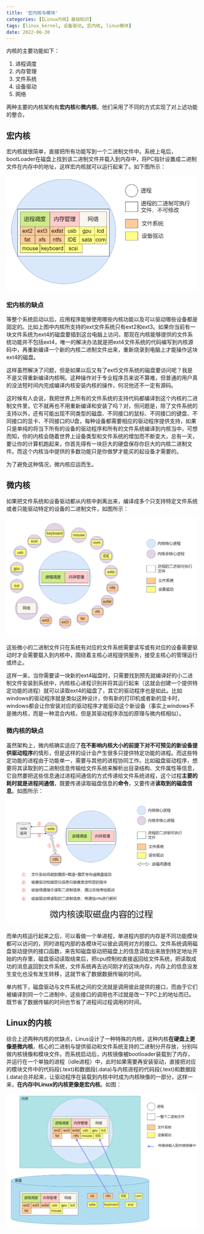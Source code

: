 ```yaml
---
title: '宏内核与模块'
categories: [【Linux内核】基础知识]
tags: [linux_kernel, 设备驱动, 宏内核, linux模块]
date: 2022-06-30
---
```


内核的主要功能如下：
1. 进程调度
2. 内存管理
3. 文件系统
4. 设备驱动
5. 网络

两种主要的内核架构有**宏内核**和**微内核**，他们采用了不同的方式实现了对上述功能的整合。

## 宏内核
宏内核就很简单，直接把所有功能写到一个二进制文件中。系统上电后，bootLoader在磁盘上找到该二进制文件并载入到内存中，将PC指针设置成二进制文件在内存中的地址，这样宏内核就可以运行起来了。如下图所示：

![宏内核运行后的情景](./pic/1/1.monolithic_kernel_exec.png)

### 宏内核的缺点
等整个系统启动以后，应用程序能够使用哪些内核功能以及可以驱动哪些设备都是固定的。比如上图中内核所支持的ext文件系统只有ext2和ext3。如果你当前有一块文件系统为ext4的磁盘要插到这台电脑上访问，那现在内核能够提供的文件系统功能并不包括ext4，唯一的解决办法就是把ext4文件系统的代码编写到内核源码中，再重新编译一个新的内核二进制文件出来，重新烧录到电脑上才能操作这块ext4的磁盘。

这样虽然解决了问题，但是如果以后又有了ext5文件系统的磁盘要访问呢？我是不是又得重新编译内核啊。这种操作对于专业程序员来说不算难，但普通的用户真的没法短时间内完成编译内核安装内核的操作，何况他还不一定有源码。

这时候有人会说，我把世界上所有的文件系统的支持代码都编译到这个内核的二进制文件里，它不就再也不用重新编译和安装了吗？对，但问题是，除了文件系统的支持以外，还有可能出现不同类型的磁盘、不同接口的鼠标、不同接口的键盘、不同接口的显卡、不同接口的U盘，每种设备都需要相应的驱动程序提供支持，如果只是单纯的将当下所有的设备的驱动程序和所有的文件系统编译到内核当中，可想而知，你的内核会随着世界上设备类型和文件系统的增加而不断变大，总有一天，要让你的计算机跑起来，你首先得有一块巨大的硬盘保存你巨大的内核二进制文件。而这个内核当中提供的多数功能只是你做梦才能买的起设备才需要的。

为了避免这种情况，微内核应运而生。

## 微内核

如果把文件系统和设备驱动都从内核中剥离出来，编译成多个只支持特定文件系统或者只能驱动特定的设备的二进制文件，如图所示：

![微内核运行后的情景](./pic/1/2.micro_kernel_exec.png)

这些微小的二进制文件只在系统有对应的文件系统需要读写或有对应的设备需要驱动时才会需要载入到内核中，围绕着主核心进程提供服务，接受主核心的管理运行或终止。

这样一来，当你需要读一块新的ext4磁盘时，只需要找到预先就编译好的小二进制文件安装到系统中，内核核心进程识别并将其运行起来（这就会创建一个提供特定功能的进程）就可以读取ext4的磁盘了，其它的驱动程序也是如此。比如windows的驱动程序就是类似这种设计，你有新的打印机或者新的显卡时，windows都会让你安装对应的驱动程序才能驱动这个新设备（事实上windows不是微内核，而是一种混合内核，但是其驱动程序添加的原理与微内核相似）。

### 微内核的缺点

虽然架构上，微内核确实适应了**在不影响内核大小的前提下对不可预见的新设备提供驱动程序**的情形，但是这样的设计会产生很多只提供特定功能的进程。而这些特定功能的进程由于功能单一，需要与其他的进程协同工作。比如磁盘驱动程序，想要将其读取到的二进制信息传输给文件系统来解析出目录结构、文件属性等信息，它自然要把这些信息通过进程间通信的方式传递给文件系统进程，这个过程**主要的耗时就是进程间通信**，既要传递读取磁盘信息的**命令**，又要传递**读取到的磁盘信息**。如图所示：

![微内核读取磁盘内容的过程](./pic/1/3.progress_micro_kernel_access_disk.png)

而单内核运行起来之后，可以看做一个单进程，单进程内部的内存是不同功能模块都可以访问的，同时进程内部的各模块可以彼此调用对方的接口。文件系统调用磁盘驱动提供的接口函数，来告知磁盘驱动把磁盘上的信息读取出来放到特定地址开始的内存里，磁盘驱动读取结束后，把cpu控制权直接返回给文件系统，把读取成功的消息返回到文件系统，文件系统再去访问刚才的这块内存，内存上的信息没发生变化也没有发生转移，这就节省了数据数据传输的时间。

单内核下，磁盘驱动与文件系统之间的交流就是调用彼此提供的接口，而由于它们被编译到同一个二进制中，这些接口的调用也不过就是改一下PC上的地址而已。既节省了数据传输的时间也节省了进程间过程调用的时间。

## Linux的内核

综合上述两种内核的优缺点，Linus设计了一种特殊的内核，这种内核**在硬盘上更像是微内核**，核心的二进制与提供驱动和文件系统支持的二进制分开存放，分别叫做内核镜像和模块文件。而系统启动后，内核镜像被bootloader装载到了内存，并运行在一个单独的进程（idle进程）中，此时如果需要再安装驱动，直接把对应的模块文件中的代码段(.text)和数据段(.data)与内核进程的代码段(.text)和数据段(.data)合并起来，让驱动程序在装载到内核中时成为内核映像的一部分，这样一来，**在内存中Linux的内核更像是宏内核**。如图：

![Linux的宏内核](./pic/1/4.linux_kernel_monolithic_kernel_with_module.png)

